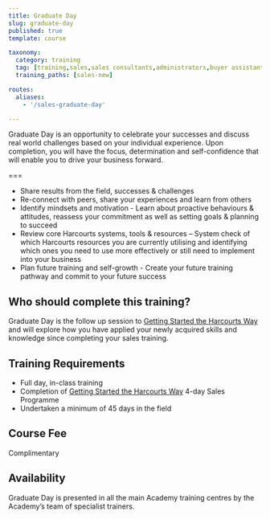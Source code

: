 ```yaml
---
title: Graduate Day
slug: graduate-day
published: true
template: course

taxonomy:
  category: training
  tag: [training,sales,sales consultants,administrators,buyer assistants,personal assistants]
  training_paths: [sales-new]

routes:
  aliases:
    - '/sales-graduate-day'

---
```


Graduate Day is an opportunity to celebrate your successes and discuss real world challenges based on your individual experience. Upon completion, you will have the focus, determination and self-confidence that will enable you to drive your business forward.

===

-	Share results from the field, successes & challenges
- Re-connect with peers, share your experiences and learn from others
-	Identify mindsets and motivation - Learn about proactive behaviours & attitudes, reassess your commitment as well as setting goals & planning to succeed
-	Review core Harcourts systems, tools & resources – System check of which Harcourts resources you are currently utilising and identifying which ones you need to use more effectively or still need to implement into your business
-	Plan future training and self-growth - Create your future training pathway and commit to your future success

## Who should complete this training?
Graduate Day is the follow up session to [Getting Started the Harcourts Way](/getting-started-the-harcourts-way) and will explore how you have applied your newly acquired skills and knowledge since completing your sales training. 

## Training Requirements
-	Full day, in-class training
-	Completion of [Getting Started the Harcourts Way](/getting-started-the-harcourts-way) 4-day Sales Programme 
-	Undertaken a minimum of 45 days in the field

## Course Fee
Complimentary

## Availability
Graduate Day is presented in all the main Academy training centres by the Academy’s team of specialist trainers.


